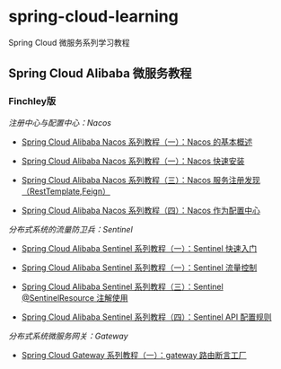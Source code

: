 # spring-cloud-learning
Spring Cloud 微服务系列学习教程

## Spring Cloud Alibaba 微服务教程

###  Finchley版

*注册中心与配置中心：Nacos*

- [Spring Cloud Alibaba Nacos 系列教程（一）：Nacos 的基本概述](https://blog.lixc.top/springcloud/2020/04/30/spring-cloud-nacos-introduce.html)

- [Spring Cloud Alibaba Nacos 系列教程（一）：Nacos 快速安装](http://blog.lixc.top/springcloud/2020/05/01/spring-cloud-nacos-setting.html)
- [Spring Cloud Alibaba Nacos 系列教程（三）：Nacos 服务注册发现（RestTemplate,Feign）](http://blog.lixc.top/springcloud/2020/05/02/spring-cloud-nacos-discovery.html)
- [Spring Cloud Alibaba Nacos 系列教程（四）：Nacos 作为配置中心](http://blog.lixc.top/springcloud/2020/05/03/spring-cloud-nacos-config.html)

*分布式系统的流量防卫兵：Sentinel* 

- [Spring Cloud Alibaba Sentinel 系列教程（一）：Sentinel 快速入门](https://blog.lixc.top/springcloud/2020/05/04/spring-cloud-sentinel-start.html)

- [Spring Cloud Alibaba Sentinel 系列教程（一）：Sentinel 流量控制](https://blog.lixc.top/springcloud/2020/05/05/spring-cloud-sentinel-flow.html)
- [Spring Cloud Alibaba Sentinel 系列教程（三）：Sentinel @SentinelResource 注解使用](https://blog.lixc.top/springcloud/2020/05/06/spring-cloud-sentinel-@SentinelResource.html)
- [Spring Cloud Alibaba Sentinel 系列教程（四）：Sentinel API 配置规则](https://blog.lixc.top/springcloud/2020/05/07/spring-cloud-sentinel-api.html)

*分布式系统微服务网关：Gateway* 

- [Spring Cloud Gateway 系列教程（一）：gateway 路由断言工厂](https://blog.lixc.top/springcloud/2020/05/12/spring-cloud-gateway-route.html)